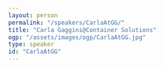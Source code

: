 ```yaml
---
layout: person
permalink: "/speakers/CarlaAtGG/"
title: "Carla Gaggini@Container Solutions"
ogp: "/assets/images/ogp/CarlaAtGG.jpg"
type: speaker
id: "CarlaAtGG"
---
```

